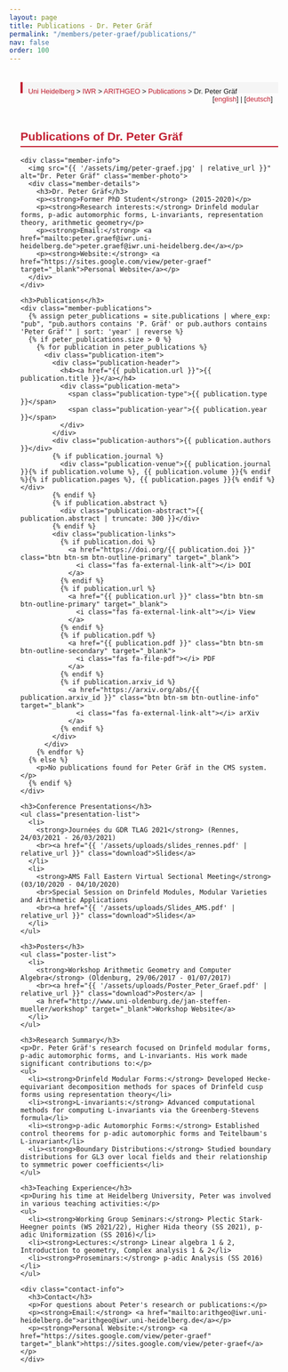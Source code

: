 ```yaml
---
layout: page
title: Publications - Dr. Peter Gräf
permalink: "/members/peter-graef/publications/"
nav: false
order: 100
---
```

<div class="heidelberg-style-publications">
  <!-- Breadcrumb Navigation -->
  <div class="pathway">
    <div style="float:left;">
      <a href="https://www.uni-heidelberg.de">Uni Heidelberg</a> &gt; 
      <a href="{{ '/' | relative_url }}">IWR</a> &gt; 
      <a href="{{ '/' | relative_url }}">ARITHGEO</a> &gt; 
      <a href="{{ '/publications/' | relative_url }}">Publications</a> &gt; 
      Dr. Peter Gräf
    </div>
    <div style="float:right;">
      [<a href="{{ '/members/peter-graef/publications/' | relative_url }}">english</a>]&nbsp;|&nbsp;[<a href="{{ '/members/peter-graef/publications-de/' | relative_url }}">deutsch</a>]
    </div>
  </div>
  <br>

  <!-- Main Content -->
  <div class="publications-content">
    <h2>Publications of Dr. Peter Gräf</h2>
    
    <div class="member-info">
      <img src="{{ '/assets/img/peter-graef.jpg' | relative_url }}" alt="Dr. Peter Gräf" class="member-photo">
      <div class="member-details">
        <h3>Dr. Peter Gräf</h3>
        <p><strong>Former PhD Student</strong> (2015-2020)</p>
        <p><strong>Research interests:</strong> Drinfeld modular forms, p-adic automorphic forms, L-invariants, representation theory, arithmetic geometry</p>
        <p><strong>Email:</strong> <a href="mailto:peter.graef@iwr.uni-heidelberg.de">peter.graef@iwr.uni-heidelberg.de</a></p>
        <p><strong>Website:</strong> <a href="https://sites.google.com/view/peter-graef" target="_blank">Personal Website</a></p>
      </div>
    </div>

    <h3>Publications</h3>
    <div class="member-publications">
      {% assign peter_publications = site.publications | where_exp: "pub", "pub.authors contains 'P. Gräf' or pub.authors contains 'Peter Gräf'" | sort: 'year' | reverse %}
      {% if peter_publications.size > 0 %}
        {% for publication in peter_publications %}
          <div class="publication-item">
            <div class="publication-header">
              <h4><a href="{{ publication.url }}">{{ publication.title }}</a></h4>
              <div class="publication-meta">
                <span class="publication-type">{{ publication.type }}</span>
                <span class="publication-year">{{ publication.year }}</span>
              </div>
            </div>
            <div class="publication-authors">{{ publication.authors }}</div>
            {% if publication.journal %}
              <div class="publication-venue">{{ publication.journal }}{% if publication.volume %}, {{ publication.volume }}{% endif %}{% if publication.pages %}, {{ publication.pages }}{% endif %}</div>
            {% endif %}
            {% if publication.abstract %}
              <div class="publication-abstract">{{ publication.abstract | truncate: 300 }}</div>
            {% endif %}
            <div class="publication-links">
              {% if publication.doi %}
                <a href="https://doi.org/{{ publication.doi }}" class="btn btn-sm btn-outline-primary" target="_blank">
                  <i class="fas fa-external-link-alt"></i> DOI
                </a>
              {% endif %}
              {% if publication.url %}
                <a href="{{ publication.url }}" class="btn btn-sm btn-outline-primary" target="_blank">
                  <i class="fas fa-external-link-alt"></i> View
                </a>
              {% endif %}
              {% if publication.pdf %}
                <a href="{{ publication.pdf }}" class="btn btn-sm btn-outline-secondary" target="_blank">
                  <i class="fas fa-file-pdf"></i> PDF
                </a>
              {% endif %}
              {% if publication.arxiv_id %}
                <a href="https://arxiv.org/abs/{{ publication.arxiv_id }}" class="btn btn-sm btn-outline-info" target="_blank">
                  <i class="fas fa-external-link-alt"></i> arXiv
                </a>
              {% endif %}
            </div>
          </div>
        {% endfor %}
      {% else %}
        <p>No publications found for Peter Gräf in the CMS system.</p>
      {% endif %}
    </div>

    <h3>Conference Presentations</h3>
    <ul class="presentation-list">
      <li>
        <strong>Journées du GDR TLAG 2021</strong> (Rennes, 24/03/2021 - 26/03/2021)
        <br><a href="{{ '/assets/uploads/slides_rennes.pdf' | relative_url }}" class="download">Slides</a>
      </li>
      <li>
        <strong>AMS Fall Eastern Virtual Sectional Meeting</strong> (03/10/2020 - 04/10/2020)
        <br>Special Session on Drinfeld Modules, Modular Varieties and Arithmetic Applications
        <br><a href="{{ '/assets/uploads/Slides_AMS.pdf' | relative_url }}" class="download">Slides</a>
      </li>
    </ul>

    <h3>Posters</h3>
    <ul class="poster-list">
      <li>
        <strong>Workshop Arithmetic Geometry and Computer Algebra</strong> (Oldenburg, 29/06/2017 - 01/07/2017)
        <br><a href="{{ '/assets/uploads/Poster_Peter_Graef.pdf' | relative_url }}" class="download">Poster</a> | 
        <a href="http://www.uni-oldenburg.de/jan-steffen-mueller/workshop" target="_blank">Workshop Website</a>
      </li>
    </ul>

    <h3>Research Summary</h3>
    <p>Dr. Peter Gräf's research focused on Drinfeld modular forms, p-adic automorphic forms, and L-invariants. His work made significant contributions to:</p>
    <ul>
      <li><strong>Drinfeld Modular Forms:</strong> Developed Hecke-equivariant decomposition methods for spaces of Drinfeld cusp forms using representation theory</li>
      <li><strong>L-invariants:</strong> Advanced computational methods for computing L-invariants via the Greenberg-Stevens formula</li>
      <li><strong>p-adic Automorphic Forms:</strong> Established control theorems for p-adic automorphic forms and Teitelbaum's L-invariant</li>
      <li><strong>Boundary Distributions:</strong> Studied boundary distributions for GL3 over local fields and their relationship to symmetric power coefficients</li>
    </ul>

    <h3>Teaching Experience</h3>
    <p>During his time at Heidelberg University, Peter was involved in various teaching activities:</p>
    <ul>
      <li><strong>Working Group Seminars:</strong> Plectic Stark-Heegner points (WS 2021/22), Higher Hida theory (SS 2021), p-adic Uniformization (SS 2016)</li>
      <li><strong>Lectures:</strong> Linear algebra 1 & 2, Introduction to geometry, Complex analysis 1 & 2</li>
      <li><strong>Proseminars:</strong> p-adic Analysis (SS 2016)</li>
    </ul>

    <div class="contact-info">
      <h3>Contact</h3>
      <p>For questions about Peter's research or publications:</p>
      <p><strong>Email:</strong> <a href="mailto:arithgeo@iwr.uni-heidelberg.de">arithgeo@iwr.uni-heidelberg.de</a></p>
      <p><strong>Personal Website:</strong> <a href="https://sites.google.com/view/peter-graef" target="_blank">https://sites.google.com/view/peter-graef</a></p>
    </div>
  </div>
</div>

<style>
.heidelberg-style-publications {
  font-family: Arial, sans-serif;
  max-width: 1200px;
  margin: 0 auto;
  padding: 20px;
}

.pathway {
  background: #f5f5f5;
  padding: 10px;
  margin-bottom: 20px;
  border-left: 4px solid #c22032;
  font-size: 0.9em;
}

.pathway a {
  color: #c22032;
  text-decoration: none;
}

.pathway a:hover {
  text-decoration: underline;
}

.member-info {
  display: flex;
  gap: 20px;
  margin-bottom: 30px;
  padding: 20px;
  background: #f9f9f9;
  border-radius: 5px;
}

.member-photo {
  width: 150px;
  height: 225px;
  object-fit: cover;
  border-radius: 5px;
}

.member-details h3 {
  color: #c22032;
  margin-top: 0;
}

.publication-list, .thesis-list, .presentation-list, .poster-list {
  list-style: none;
  padding: 0;
}

.publication-list li, .thesis-list li, .presentation-list li, .poster-list li {
  margin-bottom: 15px;
  padding: 15px;
  background: #f9f9f9;
  border-left: 4px solid #c22032;
  border-radius: 3px;
}

.publication-list li strong, .thesis-list li strong, .presentation-list li strong, .poster-list li strong {
  color: #c22032;
}

.download {
  color: #c22032;
  text-decoration: none;
  font-weight: bold;
}

.download:hover {
  text-decoration: underline;
}

.contact-info {
  margin-top: 30px;
  padding: 20px;
  background: #f9f9f9;
  border-radius: 5px;
}

.contact-info h3 {
  color: #c22032;
  margin-top: 0;
}

h2, h3 {
  color: #c22032;
  border-bottom: 2px solid #c22032;
  padding-bottom: 5px;
}

@media (max-width: 768px) {
  .member-info {
    flex-direction: column;
  }
  
  .member-photo {
    width: 120px;
    height: 180px;
  }
}
</style> 
